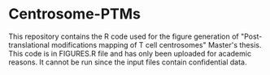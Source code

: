 # Centrosome-PTMs
This repository contains the R code used for the figure generation of "Post-translational modifications mapping of T cell centrosomes" Master's thesis. This code is in FIGURES.R file and has only been uploaded for academic reasons. It cannot be run since the input files contain confidential data.
